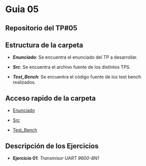 # Guia 05

## Repositorio del TP#05

## Estructura de la carpeta

* ***Enunciado***: Se encuentra el enunciado del TP a desarrollar.

* ***Src***: Se encuentra el archivo fuente de los distintos TPS.

* ***Test_Bench***: Se encuentra el código fuente de los test bench realizados.

## Acceso rapido de la carpeta

* [Enunciado](/guia05/enunciado/guiaDeClase05.pdf)

* [Src](/guia05/src/)

* [Test_Bench](/guia05/test_bench/)

## Descripción de los Ejercicios

* **Ejercicio 01**: *Transmisor UART 9600-8N1*
